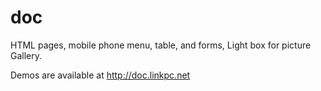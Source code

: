 # doc
HTML pages, mobile phone menu, table, and forms, Light box for picture Gallery.  

Demos are available at http://doc.linkpc.net
